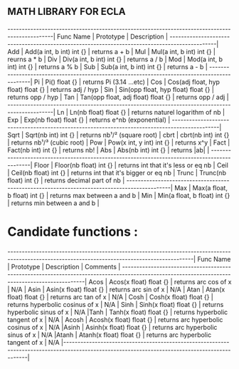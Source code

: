 ## MATH LIBRARY FOR ECLA

----------------------------------------------------------------------------------------------|
 Func Name  |                  Prototype              |     Description                       |
----------------------------------------------------------------------------------------------|
 Add        |  Add(a int, b int) int {}               |  returns a + b                        |
 Mul        |  Mul(a int, b int) int {}               |  reurns a * b                         |
 Div        |  Div(a int, b int) int {}               |  returns a / b                        |
 Mod        |  Mod(a int, b int) int {}               |  returns a % b                        |
 Sub        |  Sub(a int, b int) int {}               |  returns a - b                        |
 ---------------------------------------------------------------------------------------------|
 Pi         |  Pi() float {}                          |  returns Pi      (3.14     ...etc)    |
 Cos        |  Cos(adj float, hyp float) float {}     |  returns adj / hyp                    |
 Sin        |  Sin(opp float, hyp float) float {}     |  returns opp / hyp                    |
 Tan        |  Tan(opp float, adj float) float {}     |  returns opp / adj                    |
----------------------------------------------------------------------------------------------|
 Ln         |  Ln(nb float) float {}                  |  returns naturel logarithm of nb      |
 Exp        |  Exp(nb float) float {}                 |  returns e^nb    (exponential)        |
----------------------------------------------------------------------------------------------|
 Sqrt       |  Sqrt(nb int) int {}                    |  returns nb¹/²  (square root)         |
 cbrt       |  cbrt(nb int) int {}                    |  returns nb¹/³  (cubic root)          |
 Pow        |  Pow(x int, y int) int {}               |  returns x^y                          |
 Fact       |  Fact(nb int) int {}                    |  returns nb!                          |
 Abs        |  Abs(nb int) int {}                     |  returns |ab|                         |
 ---------------------------------------------------------------------------------------------|
 Floor      |  Floor(nb float) int {}                 | returns int that it's less or eq nb   |
 Ceil       |  Ceil(nb float) int {}                  | returns int that it's bigger or eq nb |
 Trunc      |  Trunc(nb float) int {}                 | returns decimal part of nb            |
 ---------------------------------------------------------------------------------------------|
 Max        |  Max(a float, b float) int {}           | returns max between a and b           |
 Min        |  Min(a float, b float) int {}           | returns min between a and b           |



# Candidate functions :

-----------------------------------------------------------------------------------------------------------------------------------------------|
Func Name   |                 Prototype               |      Description                      |              Comments                          |
-----------------------------------------------------------------------------------------------------------------------------------------------|
Acos        |  Acos(x float) float {}                 | returns arc cos of x                  |      N/A                                       |
Asin        |  Asin(x float) float {}                 | returns arc sin of x                  |      N/A                                       |
Atan        |  Atan(x float) float {}                 | returns arc tan of x                  |      N/A                                       |
Cosh        |  Cosh(x float) float {}                 | returns hyperbolic cosinus of x       |      N/A                                       |
Sinh        |  Sinh(x float) float {}                 | returns hyperbolic sinus of x         |      N/A                                       |Tanh        |  Tanh(x float) float {}                 | returns hyperbolic tangent of x       |      N/A                                       |
Acosh       |  Acosh(x float) float {}                | returns arc hyperbolic cosinus of x   |      N/A                                       |Asinh       |  Asinh(x float) float {}                | returns arc hyperbolic sinus of x     |      N/A                                       |Atanh       |  Atanh(x float) float {}                | returns arc hyperbolic tangent of x   |      N/A                                       |-----------------------------------------------------------------------------------------------------------------------------------------------|
